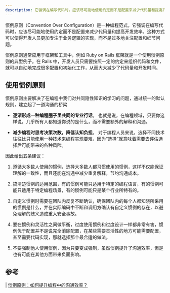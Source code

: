 ```yaml
---
description: 它强调在编写代码时，应该尽可能地使用约定而不是配置来减少代码量和提高开发效率
---
```


惯例原则（Convention Over Configuration）是一种编程范式，它强调在编写代码时，应该尽可能地使用约定而不是配置来减少代码量和提高开发效率。这种方式可以使得开发人员更加专注于业务逻辑的实现，而不是过多地关注配置和细节问题。

惯例原则通常应用于框架和工具中，例如 Ruby on Rails 框架就是一个使用惯例原则的典型例子。在 Rails 中，开发人员只需要按照一定的约定来组织代码和文件，就可以自动地完成很多配置和初始化工作，从而大大减少了代码量和开发时间。


## 使用惯例原则

惯例原则主要解决了在编程中我们对共同隐性知识的学习的问题，通过统一的默认规则，建立起了一道沟通的桥梁

* **逐渐形成一种编程圈子里共同的专业行话**。 也就是说，在编程领域，只要你这样说，几乎所有人都知道你说的是什么，而不需要额外的解释和沟通。

* **减少编程时思考决策次数，降低认知负担**。 对于编程人员来说，选择不同技术往往比只能使用一种技术来编程实现要难，因为“选择”就意味着需要去评估选择后可能带来的各种风险。

因此给出五条建议：

1. 遵循大多数人使用的惯例，选择大多数人都习惯使用的惯例，这样不仅能保证理解的一致性，而且还能在沟通中减少重复解释，节约沟通成本。

2. 搞清楚惯例的适用范围，有的惯例可能只适用于特定的编程语言，有的惯例可能只适用于特定编程场景，有的惯例可能只是某个行业所特有的。

4. 自定义惯例时需要在团队内反复不断确认，确保团队内的每个人都知晓所采用的惯例是什么，并在实际编码中不断和调用方确认有自定义惯例的存在，以避免理解的歧义造成重大安全事故。

5. 要在惯例和灵活性之间做平衡，过度使用惯例和过度设计一样都非常有害，惯例优于配置并不是说完全消除配置，在某些需要灵活性的地方可能需要配置，甚至需要代码实现，那就选择那个最合适的做法。

6. 不要强制他人使用惯例，因为只要变成强制，虽然惯例提升了沟通效率，但是也有可能在其他方面带来负面影响。


## 参考

| [惯例原则：如何提升编程中的沟通效率？](https://kaiwu.lagou.com/course/courseInfo.htm?courseId=710#/detail/pc?id=6879)
